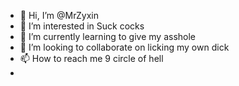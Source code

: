 - 👋 Hi, I’m @MrZyxin
- 👀 I’m interested in Suck cocks
- 🌱 I’m currently learning to give my asshole
- 💞️ I’m looking to collaborate on licking my own dick
- 📫 How to reach me 9 circle of hell
- 

<!---
MrZyxin/MrZyxin is a ✨ special ✨ repository because its `README.md` (this file) appears on your GitHub profile.
You can click the Preview link to take a look at your changes.
--->
